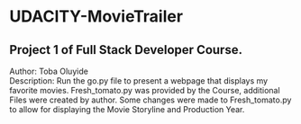 UDACITY-MovieTrailer
====================
Project 1 of Full Stack Developer Course.
-----------------------------------------
Author: Toba Oluyide<br/>
Description: 
Run the go.py file to present a webpage that displays my favorite movies.
Fresh_tomato.py was provided by the Course, additional Files were created by author. 
Some changes were made to Fresh_tomato.py to allow for displaying the Movie Storyline and Production Year.
